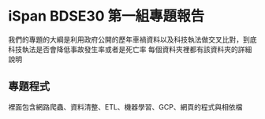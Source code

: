 # iSpan BDSE30 第一組專題報告
我們的專題的大綱是利用政府公開的歷年車禍資料以及科技執法做交叉比對，到底科技執法是否會降低事故發生率或者是死亡率
每個資料夾裡都有該資料夾的詳細說明

## 專題程式
裡面包含網路爬蟲、資料清整、ETL、機器學習、GCP、網頁的程式與相依檔
